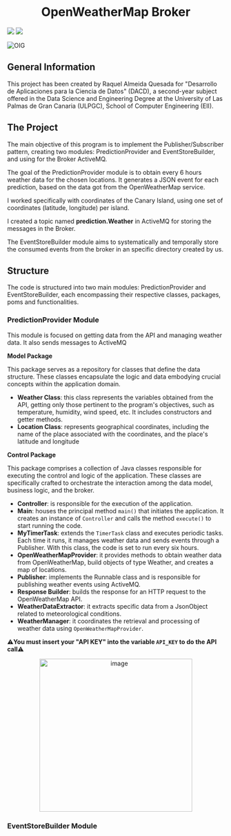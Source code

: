 <h1 align="center"> OpenWeatherMap Broker </h1>

<p align="left">

   <img src="https://img.shields.io/badge/STATUS-DONE-green">
   <img src="https://img.shields.io/badge/Released-November%202023-yellow">
   </p>

![OIG](https://github.com/raquelaq/OpenWeatherBroker/assets/117348659/4cbe09d6-ab3a-47fc-a615-387644cb1d2c) 

## General Information
This project has been created by Raquel Almeida Quesada for "Desarrollo de Aplicaciones para la Ciencia de Datos" (DACD), a second-year subject offered in the Data Science and Engineering Degree at the University of Las Palmas de Gran Canaria (ULPGC), School of Computer Engineering (EII).

## The Project
The main objective of this program is to implement the Publisher/Subscriber pattern, creating two modules: PredictionProvider and EventStoreBuilder, and using for the Broker ActiveMQ.

The goal of the PredictionProvider module is to obtain every 6 hours weather data for the chosen locations. It generates a JSON event for each prediction, based on the data got from the OpenWeatherMap service.

I worked specifically with coordinates of the Canary Island, using one set of coordinates (latitude, longitude) per island.

I created a topic named **prediction.Weather** in ActiveMQ for storing the messages in the Broker.

The EventStoreBuilder module aims to systematically and temporally store the consumed events from the broker in an specific directory created by us.

## Structure
The code is structured into two main modules: PredictionProvider and EventStoreBuilder, each encompassing their respective classes, packages, poms and functionalities.

### PredictionProvider Module
This module is focused on getting data from the API and managing weather data. It also sends messages to ActiveMQ

**Model Package**

This package serves as a repository for classes that define the data structure. These classes encapsulate the logic and data embodying crucial concepts within the application domain.

- **Weather Class**:  this class represents the variables obtained from the API, getting only those pertinent to the program's objectives, such as temperature, humidity, wind speed, etc. It includes constructors and getter methods.
- **Location Class**: represents geographical coordinates, including the name of the place associated with the coordinates, and the place's latitude and longitude

**Control Package**

This package comprises a collection of Java classes responsible for executing the control and logic of the application. These classes are specifically crafted to orchestrate the interaction among the data model, business logic, and the broker.

- **Controller**: is responsible for the execution of the application.
- **Main**: houses the principal method ```main()``` that initiates the application. It creates an instance of ```Controller``` and calls the method ```execute()``` to start running the code.
- **MyTimerTask**: extends the ```TimerTask``` class and executes periodic tasks. Each time it runs, it manages weather data and sends events through a Publisher. With this class, the code is set to run every six hours.
- **OpenWeatherMapProvider**: it provides methods to obtain weather data from OpenWeatherMap, build objects of type Weather, and creates a map of locations.
- **Publisher**: implements the Runnable class and is responsible for publishing weather events using ActiveMQ.
- **Response Builder**: builds the response for an HTTP request to the OpenWeatherMap API.
- **WeatherDataExtractor**: it extracts specific data from a JsonObject related to meteorological conditions.
- **WeatherManager**: it coordinates the retrieval and processing of weather data using ```OpenWeatherMapProvider```.

⚠️**You must insert your "API KEY" into the variable ```API_KEY``` to do the API call**⚠️
<p align="center">
<img width="354" alt="image" src="https://github.com/raquelaq/OpenWeatherBroker/assets/117348659/121881fb-0d1c-4869-9097-fd5dcd02a457">
</p>

### EventStoreBuilder Module


